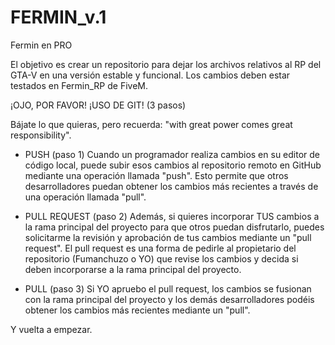 # FERMIN_v.1
Fermin en PRO

El objetivo es crear un repositorio para dejar los archivos relativos al RP del GTA-V en una versión estable y funcional.
Los cambios deben estar testados en Fermin_RP de FiveM.

¡OJO, POR FAVOR!
¡USO DE GIT! (3 pasos)

Bájate lo que quieras, pero recuerda: "with great power comes great responsibility".

 - PUSH (paso 1)
Cuando un programador realiza cambios en su editor de código local, puede subir esos cambios al repositorio remoto en GitHub mediante una operación llamada "push". Esto permite que otros desarrolladores puedan obtener los cambios más recientes a través de una operación llamada "pull".

 - PULL REQUEST (paso 2)
Además, si quieres incorporar TUS cambios a la rama principal del proyecto para que otros puedan disfrutarlo, puedes solicitarme la revisión y aprobación de tus cambios mediante un "pull request". El pull request es una forma de pedirle al propietario del repositorio (Fumanchuzo o YO) que revise los cambios y decida si deben incorporarse a la rama principal del proyecto. 

 - PULL (paso 3)
Si YO apruebo el pull request, los cambios se fusionan con la rama principal del proyecto y los demás desarrolladores podéis obtener los cambios más recientes mediante un  "pull".

Y vuelta a empezar.
